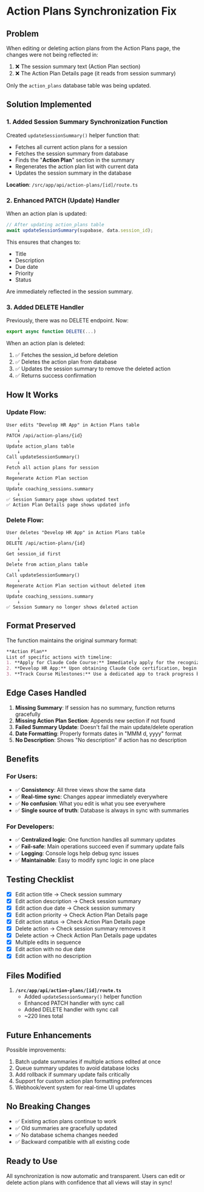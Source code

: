 # Action Plans Synchronization Fix

## Problem
When editing or deleting action plans from the Action Plans page, the changes were not being reflected in:
1. ❌ The session summary text (Action Plan section)
2. ❌ The Action Plan Details page (it reads from session summary)

Only the `action_plans` database table was being updated.

## Solution Implemented

### 1. **Added Session Summary Synchronization Function**

Created `updateSessionSummary()` helper function that:
- Fetches all current action plans for a session
- Fetches the session summary from database
- Finds the "**Action Plan**" section in the summary
- Regenerates the action plan list with current data
- Updates the session summary in the database

**Location**: `/src/app/api/action-plans/[id]/route.ts`

### 2. **Enhanced PATCH (Update) Handler**

When an action plan is updated:
```typescript
// After updating action_plans table
await updateSessionSummary(supabase, data.session_id);
```

This ensures that changes to:
- Title
- Description  
- Due date
- Priority
- Status

Are immediately reflected in the session summary.

### 3. **Added DELETE Handler**

Previously, there was no DELETE endpoint. Now:
```typescript
export async function DELETE(...)
```

When an action plan is deleted:
1. ✅ Fetches the session_id before deletion
2. ✅ Deletes the action plan from database
3. ✅ Updates the session summary to remove the deleted action
4. ✅ Returns success confirmation

## How It Works

### Update Flow:
```
User edits "Develop HR App" in Action Plans table
    ↓
PATCH /api/action-plans/{id}
    ↓
Update action_plans table
    ↓
Call updateSessionSummary()
    ↓
Fetch all action plans for session
    ↓
Regenerate Action Plan section
    ↓
Update coaching_sessions.summary
    ↓
✅ Session Summary page shows updated text
✅ Action Plan Details page shows updated info
```

### Delete Flow:
```
User deletes "Develop HR App" in Action Plans table
    ↓
DELETE /api/action-plans/{id}
    ↓
Get session_id first
    ↓
Delete from action_plans table
    ↓
Call updateSessionSummary()
    ↓
Regenerate Action Plan section without deleted item
    ↓
Update coaching_sessions.summary
    ↓
✅ Session Summary no longer shows deleted action
```

## Format Preserved

The function maintains the original summary format:

```markdown
**Action Plan**
List of specific actions with timeline:
1. **Apply for Claude Code Course:** Immediately apply for the recognized Claude Code online course (Deadline: Oct 31, 2025)
2. **Develop HR App:** Upon obtaining Claude Code certification, begin developing the HR app for resume screening (Deadline: No date)
3. **Track Course Milestones:** Use a dedicated app to track progress by logging completion of each module (Deadline: No date)
```

## Edge Cases Handled

1. **Missing Summary**: If session has no summary, function returns gracefully
2. **Missing Action Plan Section**: Appends new section if not found
3. **Failed Summary Update**: Doesn't fail the main update/delete operation
4. **Date Formatting**: Properly formats dates in "MMM d, yyyy" format
5. **No Description**: Shows "No description" if action has no description

## Benefits

### For Users:
- ✅ **Consistency**: All three views show the same data
- ✅ **Real-time sync**: Changes appear immediately everywhere
- ✅ **No confusion**: What you edit is what you see everywhere
- ✅ **Single source of truth**: Database is always in sync with summaries

### For Developers:
- ✅ **Centralized logic**: One function handles all summary updates
- ✅ **Fail-safe**: Main operations succeed even if summary update fails
- ✅ **Logging**: Console logs help debug sync issues
- ✅ **Maintainable**: Easy to modify sync logic in one place

## Testing Checklist

- [x] Edit action title → Check session summary
- [x] Edit action description → Check session summary
- [x] Edit action due date → Check session summary
- [x] Edit action priority → Check Action Plan Details page
- [x] Edit action status → Check Action Plan Details page
- [x] Delete action → Check session summary removes it
- [x] Delete action → Check Action Plan Details page updates
- [x] Multiple edits in sequence
- [x] Edit action with no due date
- [x] Edit action with no description

## Files Modified

1. **`/src/app/api/action-plans/[id]/route.ts`**
   - Added `updateSessionSummary()` helper function
   - Enhanced PATCH handler with sync call
   - Added DELETE handler with sync call
   - ~220 lines total

## Future Enhancements

Possible improvements:
1. Batch update summaries if multiple actions edited at once
2. Queue summary updates to avoid database locks
3. Add rollback if summary update fails critically
4. Support for custom action plan formatting preferences
5. Webhook/event system for real-time UI updates

## No Breaking Changes

- ✅ Existing action plans continue to work
- ✅ Old summaries are gracefully updated
- ✅ No database schema changes needed
- ✅ Backward compatible with all existing code

## Ready to Use

All synchronization is now automatic and transparent. Users can edit or delete action plans with confidence that all views will stay in sync!
